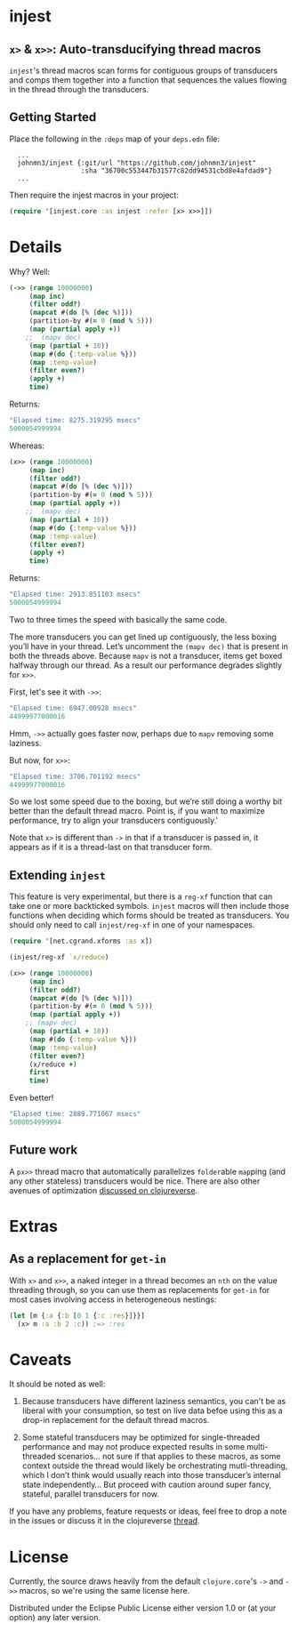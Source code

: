 # injest
## `x>` &amp; `x>>`: Auto-transducifying thread macros
`injest`'s thread macros scan forms for contiguous groups of transducers and comps them together into a function that sequences the values flowing in the thread through the transducers.
## Getting Started
Place the following in the `:deps` map of your `deps.edn` file:
```
  ...
  johnmn3/injest {:git/url "https://github.com/johnmn3/injest"
                  :sha "36700c553447b31577c82dd94531cbd8e4afdad9"}
  ...
```
Then require the injest macros in your project:
```clojure
(require '[injest.core :as injest :refer [x> x>>]])
```
# Details
Why? Well:

```clojure
(->> (range 10000000)
     (map inc)
     (filter odd?)
     (mapcat #(do [% (dec %)]))
     (partition-by #(= 0 (mod % 5)))
     (map (partial apply +))
    ;;  (mapv dec)
     (map (partial + 10))
     (map #(do {:temp-value %}))
     (map :temp-value)
     (filter even?)
     (apply +)
     time)
```

Returns:
```clojure
"Elapsed time: 8275.319295 msecs"
5000054999994
```
Whereas:
```clojure
(x>> (range 10000000)
     (map inc)
     (filter odd?)
     (mapcat #(do [% (dec %)]))
     (partition-by #(= 0 (mod % 5)))
     (map (partial apply +))
    ;;  (mapv dec)
     (map (partial + 10))
     (map #(do {:temp-value %}))
     (map :temp-value)
     (filter even?)
     (apply +)
     time)
```
Returns:
```clojure
"Elapsed time: 2913.851103 msecs"
5000054999994
```

Two to three times the speed with basically the same code.

The more transducers you can get lined up contiguously, the less boxing you’ll have in your thread. Let’s uncomment the `(mapv dec)` that is present in both the threads above. Because `mapv` is not a transducer, items get boxed halfway through our thread. As a result our performance degrades slightly for `x>>`.

First, let's see it with `->>`:
```clojure
"Elapsed time: 6947.00928 msecs"
44999977000016
```
Hmm, `->>` actually goes faster now, perhaps due to `mapv` removing some laziness.

But now, for `x>>`:
```clojure
"Elapsed time: 3706.701192 msecs"
44999977000016
```
So we lost some speed due to the boxing, but we’re still doing a worthy bit better than the default thread macro. Point is, if you want to maximize performance, try to align your transducers contiguously.'

Note that `x>` is different than `->` in that if a transducer is passed in, it appears as if it is a thread-last on that transducer form.

## Extending `injest`
This feature is very experimental, but there is a `reg-xf` function that can take one or more backticked symbols. `injest` macros will then include those functions when deciding which forms should be treated as transducers. You should only need to call `injest/reg-xf` in one of your namespaces.
```clojure
(require '[net.cgrand.xforms :as x])

(injest/reg-xf `x/reduce)

(x>> (range 10000000)
     (map inc)
     (filter odd?)
     (mapcat #(do [% (dec %)]))
     (partition-by #(= 0 (mod % 5)))
     (map (partial apply +))
    ;; (mapv dec)
     (map (partial + 10))
     (map #(do {:temp-value %}))
     (map :temp-value)
     (filter even?)
     (x/reduce +)
     first
     time)
```
Even better!
```clojure
"Elapsed time: 2889.771067 msecs"
5000054999994
```
## Future work
A `px>>` thread macro that automatically parallelizes `folder`able `map`ping (and any other stateless) transducers would be nice. There are also other avenues of optimization [discussed on clojureverse](https://clojureverse.org/t/x-x-auto-transducifying-thread-macros/8122).
# Extras
## As a replacement for `get-in`
With `x>` and `x>>`, a naked integer in a thread becomes an `nth` on the value threading through, so you can use them as replacements for `get-in` for most cases involving access in heterogeneous nestings:
```clojure
(let [m {:a {:b [0 1 {:c :res}]}}]
  (x> m :a :b 2 :c)) ;=> :res
```
# Caveats
It should be noted as well:

1. Because transducers have different laziness semantics, you can't be as liberal with your consumption, so test on live data befoe using this as a drop-in replacement for the default thread macros.

2. Some stateful transducers may be optimized for single-threaded performance and may not produce expected results in some multi-threaded scenarios… not sure if that applies to these macros, as some context outside the thread would likely be orchestrating mutli-threading, which I don’t think would usually reach into those transducer’s internal state independently… But proceed with caution around super fancy, stateful, parallel transducers for now.

If you have any problems, feature requests or ideas, feel free to drop a note in the issues or discuss it in the clojureverse [thread](https://clojureverse.org/t/x-x-auto-transducifying-thread-macros/8122/9).
# License

Currently, the source draws heavily from the default `clojure.core`'s `->` and `->>` macros, so we're using the same license here.

Distributed under the Eclipse Public License either version 1.0 or (at your option) any later version.

